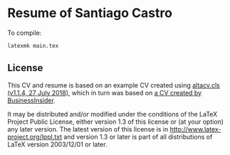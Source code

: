 # Resume of Santiago Castro

To compile:

```bash
latexmk main.tex
```

## License

This CV and resume is based on an example CV created using [altacv.cls (v1.1.4, 27 July 2018)](https://github.com/liantze/AltaCV),
which in turn was based on [a CV created by BusinessInsider](http://www.businessinsider.my/a-sample-resume-for-marissa-mayer-2016-7/).

It may be distributed and/or modified under the conditions of the LaTeX Project Public License, either version 1.3
of this license or (at your option) any later version.
The latest version of this license is in http://www.latex-project.org/lppl.txt
and version 1.3 or later is part of all distributions of LaTeX version 2003/12/01 or later.

